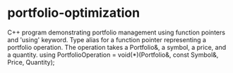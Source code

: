 # portfolio-optimization
C++ program demonstrating portfolio management using function pointers and 'using' keyword.
Type alias for a function pointer representing a portfolio operation.
The operation takes a Portfolio&, a symbol, a price, and a quantity.
using PortfolioOperation = void(*)(Portfolio&, const Symbol&, Price, Quantity);

